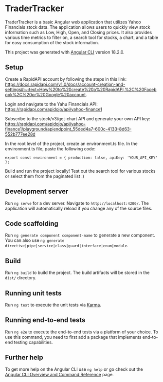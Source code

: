 # TraderTracker

TraderTracker is a basic Angular web application that utilizes Yahoo Financials stock data. The application allows users to quickly view stock information such as Low, High, Open, and Closing prices. It also provides various time metrics to filter on, a search tool for stocks, a chart, and a table for easy consumption of the stock information. 



This project was generated with [Angular CLI](https://github.com/angular/angular-cli) version 18.2.0.

## Setup 

Create a RapidAPI account by following the steps in this link: https://docs.rapidapi.com/v1.0/docs/account-creation-and-settings#:~:text=How%20to%20create%20a%20RapidAPI,%2C%20Facebook%2C%20or%20Google%20account.

Login and navigate to the Yahu Financials API: https://rapidapi.com/apidojo/api/yahoo-finance1

Subscribe to the stock/v3/get-chart API and generate your own API key: https://rapidapi.com/apidojo/api/yahoo-finance1/playground/apiendpoint_55ded4a7-600c-4133-8d63-552b777ee28d

In the root level of the project, create an environment.ts file.
In the environment.ts file, paste the following code:

`export const environment = {
  production: false,
  apiKey: 'YOUR_API_KEY'
};`

Build and run the project locally! Test out the search tool for various stocks or select them from the paginated list :)

## Development server

Run `ng serve` for a dev server. Navigate to `http://localhost:4200/`. The application will automatically reload if you change any of the source files.

## Code scaffolding

Run `ng generate component component-name` to generate a new component. You can also use `ng generate directive|pipe|service|class|guard|interface|enum|module`.

## Build

Run `ng build` to build the project. The build artifacts will be stored in the `dist/` directory.

## Running unit tests

Run `ng test` to execute the unit tests via [Karma](https://karma-runner.github.io).

## Running end-to-end tests

Run `ng e2e` to execute the end-to-end tests via a platform of your choice. To use this command, you need to first add a package that implements end-to-end testing capabilities.

## Further help

To get more help on the Angular CLI use `ng help` or go check out the [Angular CLI Overview and Command Reference](https://angular.dev/tools/cli) page.
